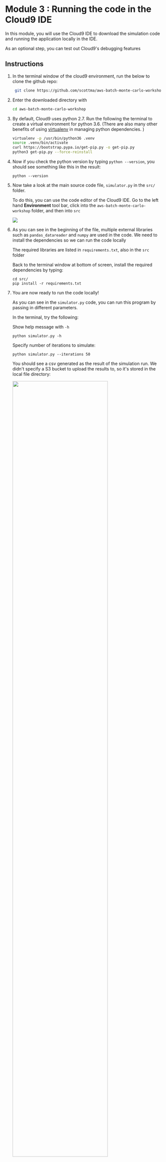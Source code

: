 # Module 3 : Running the code in the Cloud9 IDE

In this module, you will use the Cloud9 IDE to download the simulation code and running the application locally in the IDE. 

As an optional step, you can test out Cloud9's debugging features

## Instructions

1. In the terminal window of the cloud9 environment, run the below to clone the github repo:

	```bash
	 git clone https://github.com/scottma/aws-batch-monte-carlo-workshop
	```
	
1. Enter the downloaded directory with 

	```bash
	cd aws-batch-monte-carlo-workshop
	```
	
1. By default, Cloud9 uses python 2.7. Run the following the terminal to create a virtual environment for python 3.6. (There are also many other benefits of using [virtualenv](https://virtualenv.pypa.io/en/stable/) in managing python dependencies. )

	```bash
	virtualenv -p /usr/bin/python36 .venv
	source .venv/bin/activate
	curl https://bootstrap.pypa.io/get-pip.py -o get-pip.py
	python3 get-pip.py --force-reinstall
	```
	
1. Now if you check the python version by typing `python --version`, you should see something like this in the result:
	
	```
	python --version                          
	```
	
1. Now take a look at the main source code file, `simulator.py` in the `src/` folder. 

	To do this, you can use the code editor of the Cloud9 IDE. Go to the left hand **Environment** tool bar, click into the `aws-batch-monte-carlo-workshop` folder, and then into `src`
	
	<img src="images/open-simulator-file.png" />
	

		
1. As you can see in the beginning of the file, multiple external libraries such as `pandas_datareader` and `numpy` are used in the code. We need to install the dependencies so we can run the code locally

	The required libraries are listed in `requirements.txt`, also in the `src` folder
	
	Back to the terminal window at bottom of screen, install the required dependencies by typing:
	
	```
	cd src/
	pip install -r requirements.txt 
	```

1. You are now ready to run the code locally! 

	As you can see in the `simulator.py` code, you can run this program by passing in different parameters. 
	
	In the terminal, try the following: 
	
	Show help message with `-h`
	
	```
	python simulator.py -h
	```

	Specify number of iterations to simulate: 
	
	```
	python simulator.py --iterations 50
	```
	
	You should see a csv generated as the result of the simulation run. We didn't specify a S3 bucket to upload the results to, so it's stored in the local file directory: 
	
	<img src="images/local-results-with-ls.png" width="80%">
	
	
	If you see an error, don't worry. Sometimes downloading the ticker data from Yahoo finance fail, so just rerun the script a few times.
	
1. You can open the resulting csv to see what it looks like. 
	
1.	Now, run the simulator in by specifying number of iterations and the bucket name you created in Module 1:
	
	```
	python simulator.py --iterations 50 --s3_bucket <replace_with_your_bucket_name>
	```

	When it succeeds, you should see the output like this:
	<img src="images/uploading-to-s3-cmd.png" width="85%">
	
	You can then go to the [S3 console](https://console.aws.amazon.com/s3/home) and verify the results have been uploaded to S3
	
## Module 3+ (Optional): Using the debugger 

Just like any other IDE, you can use cloud9 with a debugger. If you are interested in trying out the debugger, expand below for instructions. 

You are also welcome to skip ahead if the other modules are more of your interest. 
	

<details>
<summary><strong>Expand for optional module instructions</strong></summary><p>


1. In the cloud9 terminal, install the ikp3db debugger library 

	```
	pip install ikp3db;
	```

	> Cloud9 comes preinstalled with python debugger. However, since we are using virtualenv to manage our python dependencies, it creates a separate python runtime environment that we need to install the debugger for. 
	
1. Use the **Python 3 runner** to run `simulator.py`
	
	ensure  `simulator.py` is currently open, then go to **Run** --> **Run With** --> select **Python 3 **

	<img src="images/select-runner-python3.png" width="60%"/>
	
1. Because our dependency libraries are installed with virtual env, the default runner is going to throw an error. Click on the **Runner** button to choose **Edit Runner**

	<img src="images/edit-runner.png" width="90%"/>

1. You should see `Python 3.run` config file open up. Instead of overriding the default runner config, let's create a new configuration. 

1. First, copy the full content of the `Python 3.run` config file, then click on the Runner button again, and select "New Runner" this time 

	<img src="images/copy-python3-runner-config.png" width="90%"/>
	
1. Paste in the content copied from  `Python 3.run` file and add in these lines to the script section:

	```
    "echo using virtual env",
    "source /home/ec2-user/environment/aws-batch-monte-carlo-workshop/.venv/bin/activate",
    "echo `python --version`",

	```

	<img src="images/paste-in-runner-config.png"  width="80%"/>
	
	Save it and give it a name
	
	<img src="images/custom-runner.png"  width="50%"/>
	
1. You can now set up some breakpoints in the code, ensure the "**debug**" button is on (the green bug button) and choose the custom runner you just created, and start debugging the application! 

	<img src="images/debug-mode.png"  width="50%"/>
	
</details>


## Next step

Move on to [**Module 4: Build a docker container**](./Module4.md)

